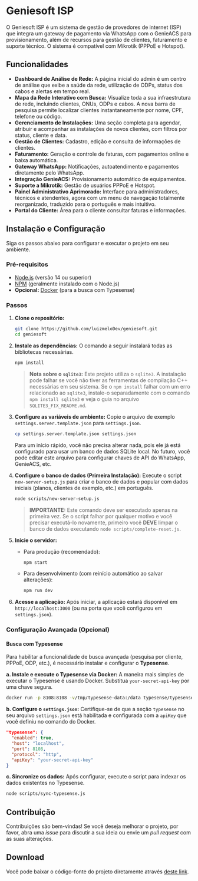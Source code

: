 # Geniesoft ISP

O Geniesoft ISP é um sistema de gestão de provedores de internet (ISP) que integra um gateway de pagamento via WhatsApp com o GenieACS para provisionamento, além de recursos para gestão de clientes, faturamento e suporte técnico. O sistema é compatível com Mikrotik (PPPoE e Hotspot).

## Funcionalidades

- **Dashboard de Análise de Rede:** A página inicial do admin é um centro de análise que exibe a saúde da rede, utilização de ODPs, status dos cabos e alertas em tempo real.
- **Mapa da Rede Interativo com Busca:** Visualize toda a sua infraestrutura de rede, incluindo clientes, ONUs, ODPs e cabos. A nova barra de pesquisa permite localizar clientes instantaneamente por nome, CPF, telefone ou código.
- **Gerenciamento de Instalações:** Uma seção completa para agendar, atribuir e acompanhar as instalações de novos clientes, com filtros por status, cliente e data.
- **Gestão de Clientes:** Cadastro, edição e consulta de informações de clientes.
- **Faturamento:** Geração e controle de faturas, com pagamentos online e baixa automática.
- **Gateway WhatsApp:** Notificações, autoatendimento e pagamentos diretamente pelo WhatsApp.
- **Integração GenieACS:** Provisionamento automático de equipamentos.
- **Suporte a Mikrotik:** Gestão de usuários PPPoE e Hotspot.
- **Painel Administrativo Aprimorado:** Interface para administradores, técnicos e atendentes, agora com um menu de navegação totalmente reorganizado, traduzido para o português e mais intuitivo.
- **Portal do Cliente:** Área para o cliente consultar faturas e informações.

## Instalação e Configuração

Siga os passos abaixo para configurar e executar o projeto em seu ambiente.

### Pré-requisitos

- [Node.js](https://nodejs.org/) (versão 14 ou superior)
- [NPM](https://www.npmjs.com/) (geralmente instalado com o Node.js)
- **Opcional:** [Docker](https://www.docker.com/) (para a busca com Typesense)

### Passos

1.  **Clone o repositório:**
    ```bash
    git clone https://github.com/luizmeloDev/geniesoft.git
    cd geniesoft
    ```

2.  **Instale as dependências:**
    O comando a seguir instalará todas as bibliotecas necessárias.
    ```bash
    npm install
    ```
    > **Nota sobre o `sqlite3`:** Este projeto utiliza o `sqlite3`. A instalação pode falhar se você não tiver as ferramentas de compilação C++ necessárias em seu sistema. Se o `npm install` falhar com um erro relacionado ao `sqlite3`, instale-o separadamente com o comando `npm install sqlite3` e veja o guia no arquivo `SQLITE3_FIX_README.md`.

3.  **Configure as variáveis de ambiente:**
    Copie o arquivo de exemplo `settings.server.template.json` para `settings.json`.
    ```bash
    cp settings.server.template.json settings.json
    ```
    Para um início rápido, você não precisa alterar nada, pois ele já está configurado para usar um banco de dados SQLite local. No futuro, você pode editar este arquivo para configurar chaves de API do WhatsApp, GenieACS, etc.

4.  **Configure o banco de dados (Primeira Instalação):**
    Execute o script `new-server-setup.js` para criar o banco de dados e popular com dados iniciais (planos, clientes de exemplo, etc.) em português.
    ```bash
    node scripts/new-server-setup.js
    ```
    > **IMPORTANTE:** Este comando deve ser executado apenas na primeira vez. Se o script falhar por qualquer motivo e você precisar executá-lo novamente, primeiro você **DEVE** limpar o banco de dados executando `node scripts/complete-reset.js`.

5.  **Inicie o servidor:**
    - Para produção (recomendado):
      ```bash
      npm start
      ```
    - Para desenvolvimento (com reinício automático ao salvar alterações):
      ```bash
      npm run dev
      ```

6.  **Acesse a aplicação:**
    Após iniciar, a aplicação estará disponível em `http://localhost:3000` (ou na porta que você configurou em `settings.json`).

### Configuração Avançada (Opcional)

#### Busca com Typesense

Para habilitar a funcionalidade de busca avançada (pesquisa por cliente, PPPoE, ODP, etc.), é necessário instalar e configurar o **Typesense**.

**a. Instale e execute o Typesense via Docker:**
A maneira mais simples de executar o Typesense é usando Docker. Substitua `your-secret-api-key` por uma chave segura.
```bash
docker run -p 8108:8108 -v/tmp/typesense-data:/data typesense/typesense:0.24.1 --data-dir /data --api-key=your-secret-api-key --enable-cors
```

**b. Configure o `settings.json`:**
Certifique-se de que a seção `typesense` no seu arquivo `settings.json` está habilitada e configurada com a `apiKey` que você definiu no comando do Docker.
```json
"typesense": {
  "enabled": true,
  "host": "localhost",
  "port": 8108,
  "protocol": "http",
  "apiKey": "your-secret-api-key"
}
```
**c. Sincronize os dados:**
Após configurar, execute o script para indexar os dados existentes no Typesense.
```bash
node scripts/sync-typesense.js
```

## Contribuição

Contribuições são bem-vindas! Se você deseja melhorar o projeto, por favor, abra uma *issue* para discutir a sua ideia ou envie um *pull request* com as suas alterações.

## Download

Você pode baixar o código-fonte do projeto diretamente através [deste link](build/archive/geniesoft-isp-source.tar.gz).
